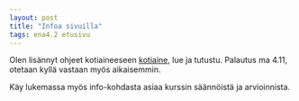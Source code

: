 ```yaml
---
layout: post
title: "Infoa sivuilla"
tags: ena4.2 etusivu
---
```


Olen lisännyt ohjeet kotiaineeseen [kotiaine](riikka.koskenranta.fi/kurssit/ena4.2/kotitehtävät/kotiaine), lue ja tutustu. Palautus ma 4.11, otetaan kyllä vastaan myös aikaisemmin.

Käy lukemassa myös info-kohdasta asiaa kurssin säännöistä ja arvioinnista.